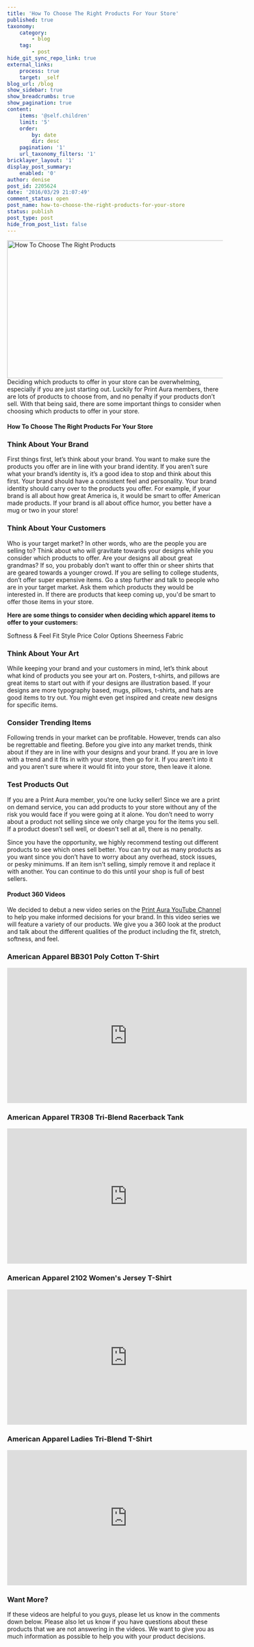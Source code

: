 ```yaml
---
title: 'How To Choose The Right Products For Your Store'
published: true
taxonomy:
    category:
        - blog
    tag:
        - post
hide_git_sync_repo_link: true
external_links:
    process: true
    target: _self
blog_url: /blog
show_sidebar: true
show_breadcrumbs: true
show_pagination: true
content:
    items: '@self.children'
    limit: '5'
    order:
        by: date
        dir: desc
    pagination: '1'
    url_taxonomy_filters: '1'
bricklayer_layout: '1'
display_post_summary:
    enabled: '0'
author: denise
post_id: 2205624
date: '2016/03/29 21:07:49'
comment_status: open
post_name: how-to-choose-the-right-products-for-your-store
status: publish
post_type: post
hide_from_post_list: false
---
```


<img class="alignnone size-full wp-image-2205808" src="https://printaura.com/wp-content/uploads/2016/03/choosing-product-blog-banner.jpg" alt="How To Choose The Right Products" width="889" height="321" />
Deciding which products to offer in your store can be overwhelming, especially if you are just starting out. Luckily for Print Aura members, there are lots of products to choose from, and no penalty if your products don’t sell. With that being said, there are some important things to consider when choosing which products to offer in your store.
<h4>How To Choose The Right Products For Your Store</h4>
<h3>Think About Your Brand</h3>
First things first, let’s think about your brand. You want to make sure the products you offer are in line with your brand identity. If you aren’t sure what your brand’s identity is, it’s a good idea to stop and think about this first. Your brand should have a consistent feel and personality. Your brand identity should carry over to the products you offer. For example, if your brand is all about how great America is, it would be smart to offer American made products. If your brand is all about office humor, you better have a mug or two in your store!
<h3>Think About Your Customers</h3>
Who is your target market? In other words, who are the people you are selling to? Think about who will gravitate towards your designs while you consider which products to offer. Are your designs all about great grandmas? If so, you probably don’t want to offer thin or sheer shirts that are geared towards a younger crowd. If you are selling to college students, don’t offer super expensive items. Go a step further and talk to people who are in your target market. Ask them which products they would be interested in. If there are products that keep coming up, you'd be smart to offer those items in your store.

<strong>Here are some things to consider when deciding which apparel items to offer to your customers:</strong>

<span class="dashicons dashicons-yes"></span>Softness &amp; Feel
<span class="dashicons dashicons-yes"></span>Fit
<span class="dashicons dashicons-yes"></span>Style
<span class="dashicons dashicons-yes"></span>Price
<span class="dashicons dashicons-yes"></span>Color Options
<span class="dashicons dashicons-yes"></span>Sheerness
<span class="dashicons dashicons-yes"></span>Fabric

<h3>Think About Your Art</h3>
While keeping your brand and your customers in mind, let’s think about what kind of products you see your art on. Posters, t-shirts, and pillows are great items to start out with if your designs are illustration based. If your designs are more typography based, mugs, pillows, t-shirts, and hats are good items to try out. You might even get inspired and create new designs for specific items.
<h3>Consider Trending Items</h3>
Following trends in your market can be profitable. However, trends can also be regrettable and fleeting. Before you give into any market trends, think about if they are in line with your designs and your brand. If you are in love with a trend and it fits in with your store, then go for it. If you aren’t into it and you aren't sure where it would fit into your store, then leave it alone.
<h3>Test Products Out</h3>
If you are a Print Aura member, you’re one lucky seller! Since we are a print on demand service, you can add products to your store without any of the risk you would face if you were going at it alone. You don’t need to worry about a product not selling since we only charge you for the items you sell. If a product doesn’t sell well, or doesn't sell at all, there is no penalty.

Since you have the opportunity, we highly recommend testing out different products to see which ones sell better. You can try out as many products as you want since you don’t have to worry about any overhead, stock issues, or pesky minimums. If an item isn't selling, simply remove it and replace it with another. You can continue to do this until your shop is full of best sellers.
<h4>Product 360 Videos</h4>
We decided to debut a new video series on the <a href="https://www.youtube.com/user/printaura" target="_blank">Print Aura YouTube Channel</a> to help you make informed decisions for your brand. In this video series we will feature a variety of our products. We give you a 360 look at the product and talk about the different qualities of the product including the fit, stretch, softness, and feel.
<h3>American Apparel BB301 Poly Cotton T-Shirt</h3>
<iframe src="https://www.youtube.com/embed/534oHJh5tC8" width="560" height="315" frameborder="0" allowfullscreen="allowfullscreen"></iframe>
<h3>American Apparel TR308 Tri-Blend Racerback Tank</h3>
<iframe src="https://www.youtube.com/embed/cS1P9kUsY-Y" width="560" height="315" frameborder="0" allowfullscreen="allowfullscreen"></iframe>
<h3>American Apparel 2102 Women's Jersey T-Shirt</h3>
<iframe src="https://www.youtube.com/embed/R1vqpzDkKto" width="560" height="315" frameborder="0" allowfullscreen="allowfullscreen"></iframe>
<h3>American Apparel Ladies Tri-Blend T-Shirt</h3>
<iframe src="https://www.youtube.com/embed/t6yYEVBG41U" width="560" height="315" frameborder="0" allowfullscreen="allowfullscreen"></iframe>
<h3>Want More?</h3>
If these videos are helpful to you guys, please let us know in the comments down below. Please also let us know if you have questions about these products that we are not answering in the videos. We want to give you as much information as possible to help you with your product decisions.